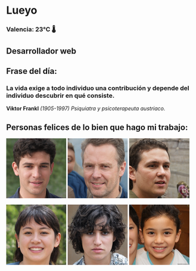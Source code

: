 # Lueyo
### Valencia:  23°C 🌡️
## Desarrollador web
## Frase del día:
<!-- START QUOTE -->
### La vida exige a todo individuo una contribución y depende del individuo descubrir en qué consiste.
**Viktor Frankl** *(1905-1997) Psiquiatra y psicoterapeuta austriaco.*
<!-- END QUOTE -->






## Personas felices de lo bien que hago mi trabajo:

<p float="left">
  <img src="src/image_0.png" width="32%" />
  <img src="src/image_1.png" width="32%" /> 
  <img src="src/image_2.png" width="32%" />
</p>
<p float="left">
  <img src="src/image_3.png" width="32%" />
  <img src="src/image_4.png" width="32%" /> 
  <img src="src/image_5.png" width="32%" />
</p>
